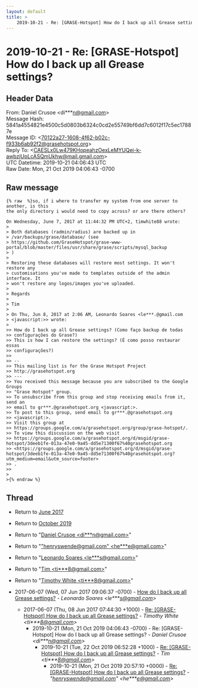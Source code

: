 ```yaml
---
layout: default
title: >
    2019-10-21 - Re: [GRASE-Hotspot] How do I back up all Grease settings?
---
```


# 2019-10-21 - Re: [GRASE-Hotspot] How do I back up all Grease settings?

## Header Data

From: Daniel Crusoe \<di***n@gmail.com\><br>
Message Hash: 5841a4554821e4500c5d0803b6324c0cd2e55749bf6dd7c6012f17c5ec17887e<br>
Message ID: \<70122a27-1608-4f62-b02c-f933b6ab92f2@grasehotspot.org\><br>
Reply To: \<CAESLx0Lw479KHopeahzOexLeMYUQei-k-awbzjUpLcASQmUkhw@mail.gmail.com\><br>
UTC Datetime: 2019-10-21 04:06:43 UTC<br>
Raw Date: Mon, 21 Oct 2019 04:06:43 -0700<br>

## Raw message

```
{% raw  %}so, if i where to transfer my system from one server to another, is this 
the only directory i would need to copy across? or are there others?

On Wednesday, June 7, 2017 at 11:44:32 PM UTC+2, timwhite88 wrote:
>
> Both databases (radmin/radius) are backed up in 
> /var/backups/grase/database/ (see 
> https://github.com/GraseHotspot/grase-www-portal/blob/master/files/usr/share/grase/scripts/mysql_backup
> )
>
> Restoring these databases will restore most settings. It won't restore any 
> customisations you've made to templates outside of the admin interface. It 
> won't restore any logos/images you've uploaded.
>
> Regards
>
> Tim
>
> On Thu, Jun 8, 2017 at 2:06 AM, Leonardo Soares <le***.@gmail.com 
> <javascript:>> wrote:
>
>> How do I back up all Grease settings? (Como faço backup de todas 
>> configurações do Grase?)
>> This is how I can restore the settings? (É como posso restaurar essas 
>> configurações?)
>>
>> -- 
>> This mailing list is for the Grase Hotspot Project 
>> http://grasehotspot.org
>> --- 
>> You received this message because you are subscribed to the Google Groups 
>> "Grase Hotspot" group.
>> To unsubscribe from this group and stop receiving emails from it, send an 
>> email to gr***.@grasehotspot.org <javascript:>.
>> To post to this group, send email to gr***.@grasehotspot.org 
>> <javascript:>.
>> Visit this group at 
>> https://groups.google.com/a/grasehotspot.org/group/grase-hotspot/.
>> To view this discussion on the web visit 
>> https://groups.google.com/a/grasehotspot.org/d/msgid/grase-hotspot/3deeb1fe-013a-47e0-9a45-dd5e71300f67%40grasehotspot.org 
>> <https://groups.google.com/a/grasehotspot.org/d/msgid/grase-hotspot/3deeb1fe-013a-47e0-9a45-dd5e71300f67%40grasehotspot.org?utm_medium=email&utm_source=footer>
>> .
>>
>
>{% endraw %}
```

## Thread

+ Return to [June 2017](/archive/2017/06)
+ Return to [October 2019](/archive/2019/10)

+ Return to "[Daniel Crusoe <di***n<span>@</span>gmail.com>](/authors/di___n_at_gmail_com)"
+ Return to "["henryswende@gmail.com" <he***e<span>@</span>gmail.com>](/authors/he___e_at_gmail_com)"
+ Return to "[Leonardo Soares <le***s<span>@</span>gmail.com>](/authors/le___s_at_gmail_com)"
+ Return to "[Tim <ti***8<span>@</span>gmail.com>](/authors/ti___8_at_gmail_com)"
+ Return to "[Timothy White <ti***8<span>@</span>gmail.com>](/authors/ti___8_at_gmail_com)"

+ 2017-06-07 (Wed, 07 Jun 2017 09:06:37 -0700) - [How do I back up all Grease settings?](/archive/2017/06/1e40e5527ab613b5141b3d933913948692201a9257b4ff16398de7f1730c2971) - _Leonardo Soares \<le***s@gmail.com\>_
  + 2017-06-07 (Thu, 08 Jun 2017 07:44:30 +1000) - [Re: [GRASE-Hotspot] How do I back up all Grease settings?](/archive/2017/06/bb8d83df1ab470538b486f1a9eea7d9b99d2c745235dcee2334c61d5323e67e5) - _Timothy White \<ti***8@gmail.com\>_
    + 2019-10-21 (Mon, 21 Oct 2019 04:06:43 -0700) - Re: [GRASE-Hotspot] How do I back up all Grease settings? - _Daniel Crusoe \<di***n@gmail.com\>_
      + 2019-10-21 (Tue, 22 Oct 2019 06:52:28 +1000) - [Re: [GRASE-Hotspot] How do I back up all Grease settings?](/archive/2019/10/2301b3599ea90812792842d100caaaf03e4e98fc4b52e02b4a73c468cd59a5e2) - _Tim \<ti***8@gmail.com\>_
        + 2019-10-21 (Mon, 21 Oct 2019 20:57:10 +0000) - [Re: [GRASE-Hotspot] How do I back up all Grease settings?](/archive/2019/10/ab0c85884a23b44599fc1bbb0ceca6a6b1169b082356d957817f10ed549f3243) - _"henryswende@gmail.com" \<he***e@gmail.com\>_

